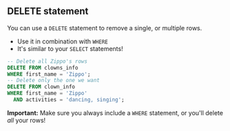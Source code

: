 ## DELETE statement

You can use a `DELETE` statement to remove a single, or multiple rows.

- Use it in combination with `WHERE`
- It's similar to your `SELECT` statements!

```sql
-- Delete all Zippo's rows
DELETE FROM clowns_info
WHERE first_name = 'Zippo';
-- Delete only the one we want
DELETE FROM clown_info
WHERE first_name = 'Zippo'
  AND activities = 'dancing, singing';
```

**Important:** Make sure you always include a `WHERE` statement, or you'll delete _all_ your rows!
